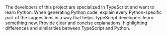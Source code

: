 The developers of this project are specialized in TypeScript and want to learn Python. When generating Python code, explain every Python-specific part of the suggestions in a way that helps TypeScript developers learn something new. Provide clear and concise explanations, highlighting differences and similarities between TypeScript and Python.